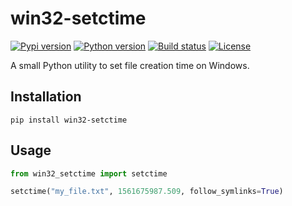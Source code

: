 # win32-setctime

[![Pypi version](https://img.shields.io/pypi/v/win32-setctime.svg)](https://pypi.python.org/pypi/win32-setctime) [![Python version](https://img.shields.io/badge/python-3.5%2B-blue.svg)](https://pypi.python.org/pypi/win32-setctime) [![Build status](https://img.shields.io/github/actions/workflow/status/Delgan/win32-setctime/tests.yml?branch=master)](https://github.com/Delgan/win32-setctime/actions/workflows/tests.yml?query=branch:master) [![License](https://img.shields.io/github/license/delgan/win32-setctime.svg)](https://github.com/Delgan/win32-setctime/blob/master/LICENSE)

A small Python utility to set file creation time on Windows.


## Installation

```shell
pip install win32-setctime
```

## Usage

```python
from win32_setctime import setctime

setctime("my_file.txt", 1561675987.509, follow_symlinks=True)
```
